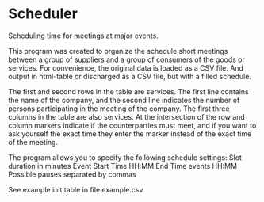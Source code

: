 # Scheduler
Scheduling time for meetings at major events.

This program was created to organize the schedule short meetings between a group of suppliers and a group of consumers of the goods or services.
For convenience, the original data is loaded as a CSV file.
And output in html-table or discharged as a CSV file, but with a filled schedule.

The first and second rows in the table are services. The first line contains the name of the company, and the second line indicates the number of persons participating in the meeting of the company.
The first three columns in the table are also services. 
At the intersection of the row and column markers indicate if the counterparties must meet, and if you want to ask yourself the exact time they enter the marker instead of the exact time of the meeting.

The program allows you to specify the following schedule settings:
Slot duration in minutes
Event Start Time HH:MM
End Time events HH:MM
Possible pauses separated by commas

See example init table in file example.csv
